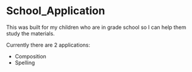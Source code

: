 # School_Application
This was built for my children who are in grade school so I can help them study the materials.

Currently there are 2 applications:
- Composition
- Spelling
